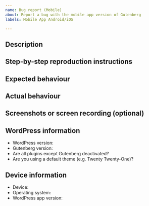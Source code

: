 ```yaml
---
name: Bug report (Mobile)
about: Report a bug with the mobile app version of Gutenberg
labels: Mobile App Android/iOS

---
```


<!--
Please fill out ALL required sections. Bug reports with missing information will
be closed.

Before submitting a bug report:

- Check if the bug has already been fixed by updating WordPress and/or Gutenberg.
- Check if the bug is caused by a plugin by deactivating all plugins except Gutenberg.
- Check if the bug is caused by a theme by activating a default theme e.g. Twenty Twenty.

If this is a security issue, please report it in HackerOne instead:
https://hackerone.com/wordpress
-->

## Description
<!-- Please write a brief description of the bug. -->

## Step-by-step reproduction instructions
<!--
Please list the steps needed to reproduce the bug. For example:
1. Go to '...'
2. Click on '...'
3. Scroll down to '...'
-->

## Expected behaviour
<!-- Please describe what you expected to happen. -->

## Actual behaviour
<!-- Please describe what actually happened. -->

## Screenshots or screen recording (optional)
<!--
If possible, please upload a screenshot or screen recording which demonstrates
the bug. 
-->

## WordPress information
- WordPress version: <!-- e.g. "5.6.0". Find this in Tools → Site Health → Info → WordPress -->
- Gutenberg version: <!-- e.g. "9.4.0" or "Not installed" -->
- Are all plugins except Gutenberg deactivated? <!-- "Yes" or "No" -->
- Are you using a default theme (e.g. Twenty Twenty-One)? <!-- "Yes" or "No" -->

## Device information
- Device: <!-- e.g. "Pixel 4" or "iPhone 11" -->
- Operating system: <!-- e.g. "Android 11.0" or "iOS 14.0" -->
- WordPress app version: <!-- e.g. "16.3" or branch name / git commit hash -->
